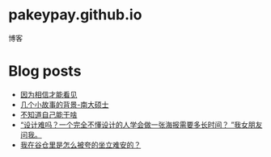 # pakeypay.github.io
博客

# Blog posts
<!-- BLOG-POST-LIST:START -->
- [因为相信才能看见](https://shaoning.montaigne.io/personal/yin1-wei4-xiang1-xin4-cai2-neng2-kan4-jian4)
- [几个小故事的背景-南大硕士](https://shaoning.montaigne.io/personal/ji3-ge4-xiao3-gu4-shi4-de-bei4-jing3-nan2-da4-shuo4-shi4)
- [不知道自己能干啥](https://shaoning.montaigne.io/personal/bu4-zhi1-dao4-zi4-ji3-neng2-gan4-sha2_2aa3c5e3-28f1-49d4-8469-6d6f3cfe55c0)
- [“设计难吗？一个完全不懂设计的人学会做一张海报需要多长时间？ ”我女朋友问我。](https://shaoning.montaigne.io/personal/she4-ji4-nan2-ma-yi2-ge4-wan2-quan2-bu4-dong3-she4-ji4-de-ren2-xue2-hui4-zuo4-yi1-zhang1-hai3-bao4-xu1-yao4-duo1-chang2-shi2-jian1-wo3-n3-peng2-you3-wen4-wo3)
- [我在谷仓里是怎么被夸的坐立难安的？](https://shaoning.montaigne.io/personal/wo3-zai4-gu3-cang1-li3-shi4-zen3-me-bei4-kua1-de-zuo4-li4-nan2-an1-de)
<!-- BLOG-POST-LIST:END -->
